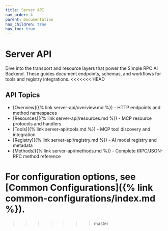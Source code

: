 ```yaml
---
title: Server API
nav_order: 4
parent: Documentation
has_children: true
has_toc: true
---
```


# Server API

Dive into the transport and resource layers that power the Simple RPC AI Backend. These guides document endpoints, schemas, and workflows for tools and registry integrations.
<<<<<<< HEAD

## API Topics

- [Overview]({% link server-api/overview.md %}) - HTTP endpoints and method namespaces
- [Resources]({% link server-api/resources.md %}) - MCP resource protocols and handlers
- [Tools]({% link server-api/tools.md %}) - MCP tool discovery and integration
- [Registry]({% link server-api/registry.md %}) - AI model registry and metadata
- [Methods]({% link server-api/methods.md %}) - Complete tRPC/JSON-RPC method reference

For configuration options, see [Common Configurations]({% link common-configurations/index.md %}).
=======
>>>>>>> master
